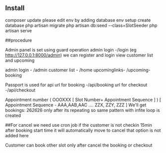 
## Install
composer update
please edit env by adding database 
env setup 
create database
php artisan migrate
php artisan db:seed --class=SlotSeeder
php artisan serve


##procedure

Admin panel is set using guard operation
admin login -/login (eg http://127.0.0.1:8000/admin) we can register and login 
view customer list and upcoming

admin login -  /admin
customer list - /home
upcominglinks-   /upcoming-booking

Passport is used for api 
url for booking -/api/booking
url for checkout -/api/checkout

Appointment number ( OOOXXX [ Slot Number+ Appointment Sequence ] ) [ Appointment
Sequence - AAA,AAB,AAC …. ZZX, ZZY, ZZZ ] 
We'll get bookings: 26*26*26 only after its repeating
so same pattern with infite loop is created



##For cancel we need use cron job if the customer is not checkin 15min after booking start time it will automatically move to cancel 
that option is not added here

Customer can book other slot only after cancel the booking or checkout 
